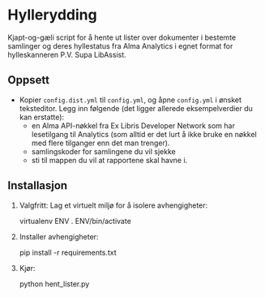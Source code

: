 # Hyllerydding

Kjapt-og-gæli script for å hente ut lister over dokumenter i bestemte samlinger
og deres hyllestatus fra Alma Analytics i egnet format for hylleskanneren
P.V. Supa LibAssist.

## Oppsett

- Kopier `config.dist.yml` til `config.yml`, og åpne `config.yml` i ønsket teksteditor.
  Legg inn følgende (det ligger allerede eksempelverdier du kan erstatte):
    - en Alma API-nøkkel fra Ex Libris Developer Network som har lesetilgang til Analytics (som alltid
   er det lurt å ikke bruke en nøkkel med flere tilganger enn det man trenger).
    - samlingskoder for samlingene du vil sjekke
    - sti til mappen du vil at rapportene skal havne i.

## Installasjon

1. Valgfritt: Lag et virtuelt miljø for å isolere avhengigheter:

    virtualenv ENV
    . ENV/bin/activate

2. Installer avhengigheter:

    pip install -r requirements.txt

3. Kjør:

    python hent_lister.py

